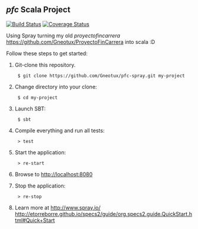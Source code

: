 ## _pfc_ Scala Project

[![Build Status](https://travis-ci.org/spray/spray.png?branch=master)](https://travis-ci.org/Gneotux/pfc-spray)
[![Coverage Status](https://img.shields.io/coveralls/Gneotux/pfc-spray.svg)](https://coveralls.io/r/Gneotux/pfc-spray?branch=master)

Using Spray turning my old _proyectofincarrera_ https://github.com/Gneotux/ProyectoFinCarrera into scala :D

Follow these steps to get started:

1. Git-clone this repository.

        $ git clone https://github.com/Gneotux/pfc-spray.git my-project

2. Change directory into your clone:

        $ cd my-project

3. Launch SBT:

        $ sbt

4. Compile everything and run all tests:

        > test

5. Start the application:

        > re-start

6. Browse to [http://localhost:8080](http://localhost:8080/)

7. Stop the application:

        > re-stop

8. Learn more at 
http://www.spray.io/
http://etorreborre.github.io/specs2/guide/org.specs2.guide.QuickStart.html#Quick+Start
